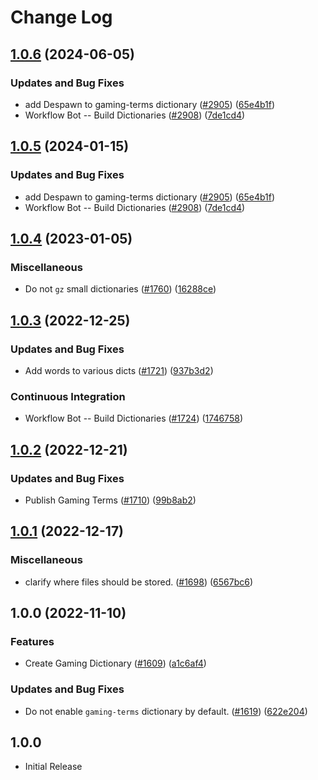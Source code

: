 # Change Log

## [1.0.6](https://github.com/kevintraver/cspell-dicts/compare/@cspell/dict-gaming-terms-v1.0.5...@cspell/dict-gaming-terms@1.0.6) (2024-06-05)


### Updates and Bug Fixes

* add Despawn to gaming-terms dictionary ([#2905](https://github.com/kevintraver/cspell-dicts/issues/2905)) ([65e4b1f](https://github.com/kevintraver/cspell-dicts/commit/65e4b1f7196668ddbb5e49b095a10cb5eb6728fb))
* Workflow Bot -- Build Dictionaries ([#2908](https://github.com/kevintraver/cspell-dicts/issues/2908)) ([7de1cd4](https://github.com/kevintraver/cspell-dicts/commit/7de1cd4566022d6a84b7e259d6e339237abeff8f))

## [1.0.5](https://github.com/streetsidesoftware/cspell-dicts/compare/@cspell/dict-gaming-terms@1.0.4...@cspell/dict-gaming-terms@1.0.5) (2024-01-15)


### Updates and Bug Fixes

* add Despawn to gaming-terms dictionary ([#2905](https://github.com/streetsidesoftware/cspell-dicts/issues/2905)) ([65e4b1f](https://github.com/streetsidesoftware/cspell-dicts/commit/65e4b1f7196668ddbb5e49b095a10cb5eb6728fb))
* Workflow Bot -- Build Dictionaries ([#2908](https://github.com/streetsidesoftware/cspell-dicts/issues/2908)) ([7de1cd4](https://github.com/streetsidesoftware/cspell-dicts/commit/7de1cd4566022d6a84b7e259d6e339237abeff8f))

## [1.0.4](https://github.com/streetsidesoftware/cspell-dicts/compare/@cspell/dict-gaming-terms@1.0.3...@cspell/dict-gaming-terms@1.0.4) (2023-01-05)


### Miscellaneous

* Do not `gz` small dictionaries ([#1760](https://github.com/streetsidesoftware/cspell-dicts/issues/1760)) ([16288ce](https://github.com/streetsidesoftware/cspell-dicts/commit/16288ced75b3cc640558a983875ed2b2de2b5703))

## [1.0.3](https://github.com/streetsidesoftware/cspell-dicts/compare/@cspell/dict-gaming-terms@1.0.2...@cspell/dict-gaming-terms@1.0.3) (2022-12-25)


### Updates and Bug Fixes

* Add words to various dicts ([#1721](https://github.com/streetsidesoftware/cspell-dicts/issues/1721)) ([937b3d2](https://github.com/streetsidesoftware/cspell-dicts/commit/937b3d2895181736a1451bc4e641732e9c224b93))


### Continuous Integration

* Workflow Bot -- Build Dictionaries ([#1724](https://github.com/streetsidesoftware/cspell-dicts/issues/1724)) ([1746758](https://github.com/streetsidesoftware/cspell-dicts/commit/174675897e18e77a6b2a7cf46983fd12f96ffc8f))

## [1.0.2](https://github.com/streetsidesoftware/cspell-dicts/compare/@cspell/dict-gaming-terms@1.0.1...@cspell/dict-gaming-terms@1.0.2) (2022-12-21)


### Updates and Bug Fixes

* Publish Gaming Terms ([#1710](https://github.com/streetsidesoftware/cspell-dicts/issues/1710)) ([99b8ab2](https://github.com/streetsidesoftware/cspell-dicts/commit/99b8ab280e665677463acddf4b7033cb05e1a3e6))

## [1.0.1](https://github.com/streetsidesoftware/cspell-dicts/compare/@cspell/dict-gaming-terms@1.0.0...@cspell/dict-gaming-terms@1.0.1) (2022-12-17)


### Miscellaneous

* clarify where files should be stored. ([#1698](https://github.com/streetsidesoftware/cspell-dicts/issues/1698)) ([6567bc6](https://github.com/streetsidesoftware/cspell-dicts/commit/6567bc62130404cb32945bdcc3bf07316c839396))

## 1.0.0 (2022-11-10)


### Features

* Create Gaming Dictionary ([#1609](https://github.com/streetsidesoftware/cspell-dicts/issues/1609)) ([a1c6af4](https://github.com/streetsidesoftware/cspell-dicts/commit/a1c6af4196092e03ed6b3cf550b7b2185a2e7d1a))


### Updates and Bug Fixes

* Do not enable `gaming-terms` dictionary by default. ([#1619](https://github.com/streetsidesoftware/cspell-dicts/issues/1619)) ([622e204](https://github.com/streetsidesoftware/cspell-dicts/commit/622e2046c60ec11685fa6bbd51ec750cf36ab337))

## 1.0.0

- Initial Release
